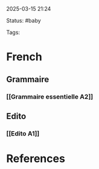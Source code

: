2025-03-15 21:24

Status: #baby 

Tags:


# French

## Grammaire

### [[Grammaire essentielle A2]]



## Edito

### [[Edito A1]]









# References